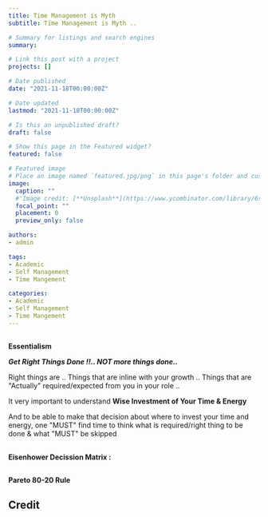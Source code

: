 ```yaml
---
title: Time Management is Myth 
subtitle: Time Management is Myth ..

# Summary for listings and search engines
summary: 

# Link this post with a project
projects: []

# Date published
date: "2021-11-18T00:00:00Z"

# Date updated
lastmod: "2021-11-18T00:00:00Z"

# Is this an unpublished draft?
draft: false

# Show this page in the Featured widget?
featured: false

# Featured image
# Place an image named `featured.jpg/png` in this page's folder and customize its options here.
image:
  caption: ""  
  #'Image credit: [**Unsplash**](https://www.ycombinator.com/library/6s-how-to-lead)'
  focal_point: ""
  placement: 0
  preview_only: false

authors:
- admin

tags:
- Academic
- Self Management
- Time Mangement

categories:
- Academic
- Self Management
- Time Mangement
---
```

##

  
**Essentialism** 

***Get Right Things Done !!.. NOT more things done..***

Right things are ..  Things that are inline with your growth .. Things that are "Actually" required/expected from you in your role .. 

It very important to understand **Wise Investment of Your Time & Energy**

And to be able to make that decision about where to invest your time and energy, one "MUST" find time to think what is required/right thing to be done & what "MUST" be skipped

##
**Eisenhower Decission Matrix :** 
##
**Pareto 80-20 Rule**


## Credit

